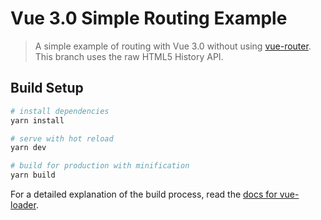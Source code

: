 # Vue 3.0 Simple Routing Example

> A simple example of routing with Vue 3.0 without using [vue-router](https://router.vuejs.org/). This branch uses the raw HTML5 History API. 

## Build Setup

``` bash
# install dependencies
yarn install

# serve with hot reload
yarn dev

# build for production with minification
yarn build
```

For a detailed explanation of the build process, read the [docs for vue-loader](https://vue-loader.vuejs.org/).
